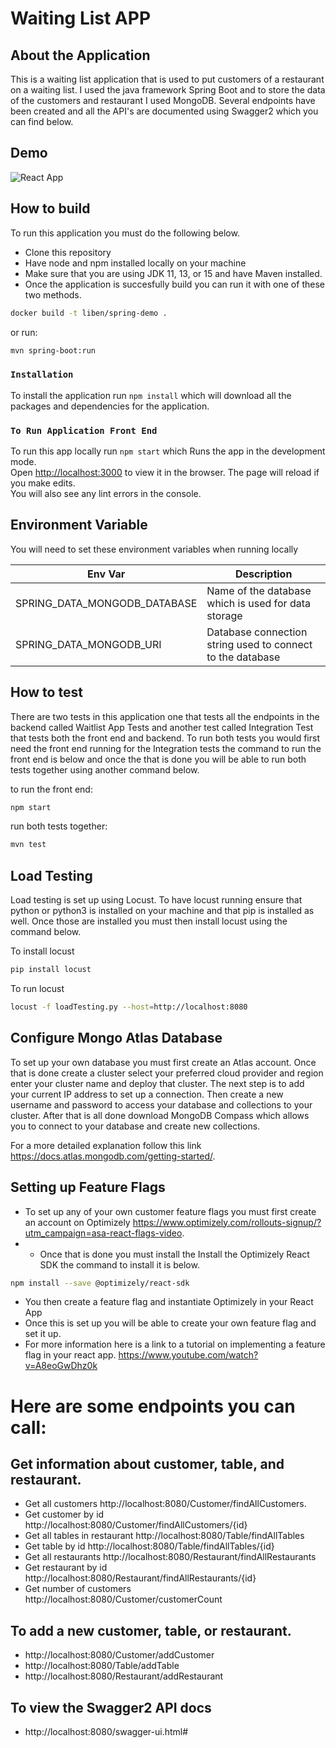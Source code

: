 # Waiting List APP

## About the Application

This is a waiting list application that is used to put customers of a restaurant on a waiting list. I used the java framework Spring Boot and to store the data of the customers and restaurant I used MongoDB. Several endpoints have been created and all the API's are documented using Swagger2 which you can find below. 

## Demo

![React App](https://user-images.githubusercontent.com/60042716/113023794-06112780-9154-11eb-8112-8733822a1843.gif)


## How to build
To run this application you must do the following below.
* Clone this repository
* Have node and npm installed locally on your machine
* Make sure that you are using JDK 11, 13, or 15 and have Maven installed.
* Once the application is succesfully build you can run it with one of these two methods. 

```bash
docker build -t liben/spring-demo .
```

or run:

```bash
mvn spring-boot:run  
```
### `Installation`

To install the application run `npm install` which will download all the packages and dependencies for the application.

### `To Run Application Front End` 

To run this app locally run `npm start` which Runs the app in the development mode.\
Open [http://localhost:3000](http://localhost:3000) to view it in the browser.
The page will reload if you make edits.\
You will also see any lint errors in the console.

## Environment Variable

You will need to set these environment variables when running locally

Env Var                         | Description
------------------------------- | -------------------------------------------------------------
SPRING_DATA_MONGODB_DATABASE    | Name of the database which is used for data storage
SPRING_DATA_MONGODB_URI         | Database connection string used to connect to the database


## How to test
There are two tests in this application one that tests all the endpoints in the backend called Waitlist App Tests and another test called Integration Test that tests both the front end and backend. To run both tests you would first need the front end running for the Integration tests the command to run the front end is below and once the that is done you will be able to run both tests together using another command below.

to run the front end:
```bash
npm start
```
run both tests together:
```bash
mvn test
```

## Load Testing
Load testing is set up using Locust.
To have locust running ensure that python or python3 is installed on your machine and that pip is installed as well.
Once those are installed you must then install locust using the command below.

To install locust
```bash
pip install locust
```
To run locust
```bash
locust -f loadTesting.py --host=http://localhost:8080
```

## Configure Mongo Atlas Database
To set up your own database you must first create an Atlas account.
Once that is done create a cluster select your preferred cloud provider and region enter your cluster name and deploy that cluster.
The next step is to add your current IP address to set up a connection.
Then create a new username and password to access your database and collections to your cluster.
After that is all done download MongoDB Compass which allows you to connect to your database and create new collections.

For a more detailed explanation follow this link https://docs.atlas.mongodb.com/getting-started/.

## Setting up Feature Flags
* To set up any of your own customer feature flags you must first create an account on Optimizely https://www.optimizely.com/rollouts-signup/?utm_campaign=asa-react-flags-video.
* * Once that is done you must install the Install the Optimizely React SDK the command to install it is below.
```bash
npm install --save @optimizely/react-sdk
``` 
* You then create a feature flag and instantiate Optimizely in your React App
* Once this is set up you will be able to create your own feature flag and set it up.
* For more information here is a link to a tutorial on implementing a feature flag in your react app. 
https://www.youtube.com/watch?v=A8eoGwDhz0k

# Here are some endpoints you can call:

## Get information about customer, table, and restaurant.

* Get all customers http://localhost:8080/Customer/findAllCustomers. 
* Get customer by id http://localhost:8080/Customer/findAllCustomers/{id}
* Get all tables in restaurant http://localhost:8080/Table/findAllTables
* Get table by id http://localhost:8080/Table/findAllTables/{id}
* Get all restaurants http://localhost:8080/Restaurant/findAllRestaurants
* Get restaurant by id http://localhost:8080/Restaurant/findAllRestaurants/{id}
* Get number of customers http://localhost:8080/Customer/customerCount

## To add a new customer, table, or restaurant.

* http://localhost:8080/Customer/addCustomer
* http://localhost:8080/Table/addTable
* http://localhost:8080/Restaurant/addRestaurant

## To view the Swagger2 API docs

* http://localhost:8080/swagger-ui.html#





